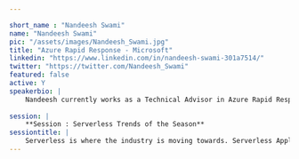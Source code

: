 ```yaml
---

short_name : "Nandeesh Swami"
name: "Nandeesh Swami"
pic: "/assets/images/Nandeesh_Swami.jpg"
title: "Azure Rapid Response - Microsoft"
linkedin: "https://www.linkedin.com/in/nandeesh-swami-301a7514/"
twitter: "https://twitter.com/Nandeesh_Swami"
featured: false
active: Y
speakerbio: |
    Nandeesh currently works as a Technical Advisor in Azure Rapid Response team, Microsoft responsible for ensuring Azure remains a charm for the top Azure consumers. He leads a team of technologists who are engaged with customers on all things Azure App Services and PAAS services. He loves public speaking, blogging and creating video content. Apart from being a cloud advocate he spends time going on long drives and playing with his daughter Tanisha
    
session: |
    **Session : Serverless Trends of the Season**
sessiontitle: |
    Serverless is where the industry is moving towards. Serverless Applications started off as a modest application, handling part of backend logic/working on a trigger to becoming the main application in a Cloud LOB suite. In this session we discuss on what is trending in the Serverless world and how Industry is mixing and matching Serverless apps, thereby evolving Serverless patterns. We will look into some anti patterns, architectures and practices which can break the application
---
```


